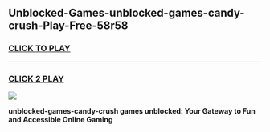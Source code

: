 
## Unblocked-Games-unblocked-games-candy-crush-Play-Free-58r58
<h3>
<a href="https://premium76.site?title=unblocked-games-candy-crush&ref=12A">CLICK TO PLAY</a></h3>
<hr>

<h3>
<a href="https://premium76.site?title=unblocked-games-candy-crush&ref=12A">CLICK 2 PLAY</a>
  
</h3>

<a href="https://premium76.site?title=unblocked-games-candy-crush&ref=12A"><img src="https://clearcache.store/games.png"></a>


**unblocked-games-candy-crush games unblocked: Your Gateway to Fun and Accessible Online Gaming**
